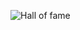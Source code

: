 ![Hall of fame](https://github.com/adipsharif/Web-security-academy-writeups/assets/170817706/063f5ab2-0344-434e-a3f6-4201d249550f)
